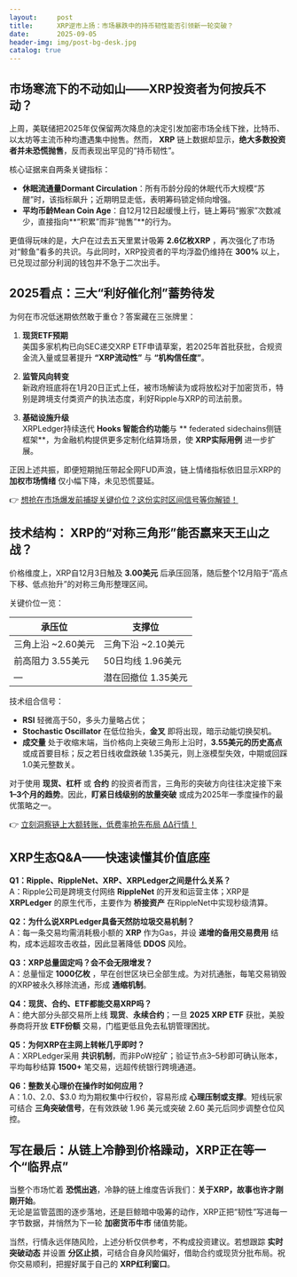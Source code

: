 ```yaml
---
layout:     post
title:      XRP逆市上扬：市场暴跌中的持币韧性能否引领新一轮突破？
date:       2025-09-05
header-img: img/post-bg-desk.jpg
catalog: true
---
```


## 市场寒流下的不动如山——XRP投资者为何按兵不动？

上周，美联储把2025年仅保留两次降息的决定引发加密市场全线下挫，比特币、以太坊等主流币种均遭遇集中抛售。然而， **XRP** 链上数据却显示，**绝大多数投资者并未恐慌抛售**，反而表现出罕见的“持币韧性”。

核心证据来自两条关键指标：

- **休眠流通量Dormant Circulation**：所有币龄分段的休眠代币大规模“苏醒”时，该指标飙升；近期明显走低，表明筹码锁定倾向增强。  
- **平均币龄Mean Coin Age**：自12月12日起缓慢上行，链上筹码“搬家”次数减少，直接指向**“积累”而非“抛售”**的行为。

更值得玩味的是，大户在过去五天里累计吸筹 **2.6亿枚XRP** ，再次强化了市场对“鲸鱼”看多的共识。与此同时，XRP投资者的平均浮盈仍维持在 **300%** 以上，已兑现过部分利润的钱包并不急于二次出手。

## 2025看点：三大“**利好催化剂**”蓄势待发

为何在市况低迷期依然敢于重仓？答案藏在三张牌里：

1. **现货ETF预期**  
   美国多家机构已向SEC递交XRP ETF申请草案，若2025年首批获批，合规资金流入量或显著提升 **“XRP流动性”** 与 **“机构信任度”**。

2. **监管风向转变**  
   新政府班底将在1月20日正式上任，被市场解读为或将放松对于加密货币，特别是跨境支付类资产的执法态度，利好Ripple与XRP的司法前景。

3. **基础设施升级**  
   XRPLedger持续迭代 **Hooks 智能合约功能**与 ** federated sidechains侧链框架**，为金融机构提供更多定制化结算场景，使 **XRP实际用例** 进一步扩展。

正因上述共振，即便短期抛压带起全网FUD声浪，链上情绪指标依旧显示XRP的 **加权市场情绪** 仅小幅下降，未见恐慌蔓延。

👉 [想抢在市场爆发前捕捉关键价位？这份实时区间信号等你解锁！](https://okxdog.com/)

## 技术结构： XRP的“对称三角形”能否嬴来天王山之战？

价格维度上，XRP自12月3日触及 **3.00美元** 后承压回落，随后整个12月陷于“高点下移、低点抬升”的对称三角形整理区间。

关键价位一览：

| 承压位 | 支撑位 |
|--------|--------|
| 三角上沿 ~2.60美元 | 三角下沿 ~2.10美元 |
| 前高阻力 3.55美元 | 50日均线 1.96美元 |
| — | 潜在回撤位 1.35美元 |

技术组合信号：

- **RSI** 轻微高于50，多头力量略占优；
- **Stochastic Oscillator** 在低位抬头，**金叉** 即将出现，暗示动能切换契机。  
- **成交量** 处于收缩末端，当价格向上突破三角形上沿时，**3.55美元的历史高点** 或成首要目标；反之若日线收盘跌破 1.35美元，则上涨模型失效，中期或回踩1.0美元整数关。

对于使用 **现货、杠杆** 或 **合约** 的投资者而言，三角形的突破方向往往决定接下来 **1–3个月的趋势**。因此，**盯紧日线级别的放量突破** 或成为2025年一季度操作的最优策略之一。

👉 [立刻洞察链上大额转账，低费率抢先布局 ΔΔ行情！](https://okxdog.com/)

## XRP生态Q&A——快速读懂其价值底座

**Q1：Ripple、RippleNet、XRP、XRPLedger之间是什么关系？**  
A：Ripple公司是跨境支付网络 **RippleNet** 的开发和运营主体；XRP是 **XRPLedger** 的原生代币，主要作为 **桥接资产** 在RippleNet中实现秒级清算。

**Q2：为什么说XRPLedger具备天然防垃圾交易机制？**  
A：每一条交易均需消耗极小额的 **XRP** 作为Gas，并设 **递增的备用交易费用** 结构，成本远超攻击收益，因此显著降低 **DDOS** 风险。

**Q3：XRP总量固定吗？会不会无限增发？**  
A：总量恒定 **1000亿枚** ，早在创世区块已全部生成。为对抗通胀，每笔交易销毁的XRP被永久移除流通，形成 **通缩机制**。

**Q4：现货、合约、ETF都能交易XRP吗？**  
A：绝大部分头部交易所上线 **现货**、**永续合约**；一旦 **2025 XRP ETF** 获批，美股券商将开放 **ETF份额** 交易，门槛更低且免去私钥管理困扰。

**Q5：为何XRP在主网上转帐几乎即时？**  
A：XRPLedger采用 **共识机制**，而非PoW挖矿；验证节点3–5秒即可确认账本，平均每秒结算 **1500+** 笔交易，远超传统银行跨境通道。

**Q6：整数关心理价在操作时如何应用？**  
A：$1.0、$2.0、$3.0 均为期权集中行权价，容易形成 **心理压制或支撑**。短线玩家可结合 **三角突破信号**，在有效跌破 1.96 美元或突破 2.60 美元后同步调整仓位风控。

## 写在最后：从链上冷静到价格躁动，XRP正在等一个“临界点”

当整个市场忙着 **恐慌出逃**，冷静的链上维度告诉我们：**关于XRP，故事也许才刚刚开始**。  
无论是监管蓝图的逐步落地，还是巨鲸暗中吸筹的动作，XRP正把“韧性”写进每一字节数据，并悄然为下一轮 **加密货币牛市** 储值势能。

当然，行情永远伴随风险，上述分析仅供参考，不构成投资建议。若想跟踪 **实时突破动态** 并设置 **分区止损**，可结合自身风险偏好，借助合约或现货分批布局。祝你交易顺利，把握好属于自己的 **XRP红利窗口**。
